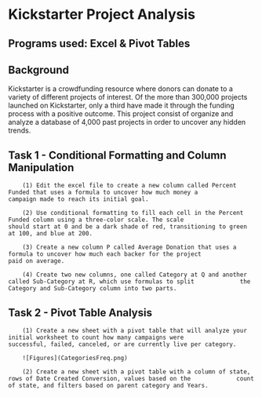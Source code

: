 # Kickstarter Project Analysis 

## Programs used: Excel & Pivot Tables

## Background 

Kickstarter is a crowdfunding resource where donors can donate to a variety of different projects of interest. Of the more than 300,000 projects launched on Kickstarter, only a third have made it through the funding process with a positive outcome. This project consist of organize and analyze a database of 4,000 past projects in order to uncover any hidden trends. 

## Task 1 - Conditional Formatting and Column Manipulation

        (1) Edit the excel file to create a new column called Percent Funded that uses a formula to uncover how much money a               campaign made to reach its initial goal.
        
        (2) Use conditional formatting to fill each cell in the Percent Funded column using a three-color scale. The scale                 should start at 0 and be a dark shade of red, transitioning to green at 100, and blue at 200.
        
        (3) Create a new column P called Average Donation that uses a formula to uncover how much each backer for the project             paid on average.
        
        (4) Create two new columns, one called Category at Q and another called Sub-Category at R, which use formulas to split             the Category and Sub-Category column into two parts.

## Task 2 - Pivot Table Analysis 

        (1) Create a new sheet with a pivot table that will analyze your initial worksheet to count how many campaigns were               successful, failed, canceled, or are currently live per category.

        ![Figures](CategoriesFreq.png)
        
        (2) Create a new sheet with a pivot table with a column of state, rows of Date Created Conversion, values based on the             count of state, and filters based on parent category and Years.



